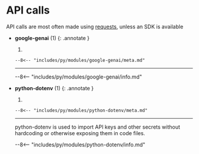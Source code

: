 # API calls

API calls are most often made using [requests](https://pypi.org/project/requests), unless an SDK is available

<div class="grid cards" markdown>

-   **google-genai** (1)
    {: .annotate }

    1.  

        --8<-- "includes/py/modules/google-genai/meta.md"

    ---

    --8<-- "includes/py/modules/google-genai/info.md"

-   **python-dotenv** (1)
    {: .annotate }

    1.  

        --8<-- "includes/py/modules/python-dotenv/meta.md"

    ---

    python-dotenv is used to import API keys and other secrets without hardcoding or otherwise exposing them in code files.

    --8<-- "includes/py/modules/python-dotenv/info.md"

</div>



